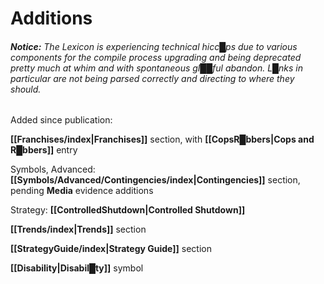# Additions


###### **Notice:** The Lexicon is experiencing technical hicc█ps due to various components for the compile process upgrading and being deprecated pretty much at whim and with spontaneous gl██ful abandon.  L█nks in particular are not being parsed correctly and directing to where they should.


Added since publication:

**[[Franchises/index|Franchises]]** section, with **[[CopsR█bbers|Cops and R█bbers]]** entry

Symbols, Advanced: **[[Symbols/Advanced/Contingencies/index|Contingencies]]** section, pending **Media** evidence additions

Strategy: **[[ControlledShutdown|Controlled Shutdown]]**

**[[Trends/index|Trends]]** section

**[[StrategyGuide/index|Strategy Guide]]** section

**[[Disability|Disabil█ty]]** symbol